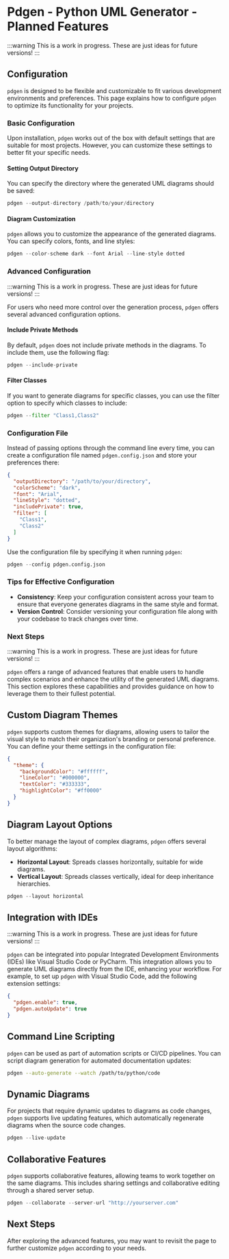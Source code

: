 # Pdgen - Python UML Generator - Planned Features

:::warning
This is a work in progress. These are just ideas for future versions!
:::

## Configuration

`pdgen` is designed to be flexible and customizable to fit various development environments and preferences. This page
explains how to configure `pdgen` to optimize its functionality for your projects.

### Basic Configuration

Upon installation, `pdgen` works out of the box with default settings that are suitable for most projects. However, you
can customize these settings to better fit your specific needs.

#### Setting Output Directory

You can specify the directory where the generated UML diagrams should be saved:

```python
pdgen --output-directory /path/to/your/directory
```

#### Diagram Customization

`pdgen` allows you to customize the appearance of the generated diagrams. You can specify colors, fonts, and line
styles:

```python
pdgen --color-scheme dark --font Arial --line-style dotted
```

### Advanced Configuration

:::warning
This is a work in progress. These are just ideas for future versions!
:::

For users who need more control over the generation process, `pdgen` offers several advanced configuration options.

#### Include Private Methods

By default, `pdgen` does not include private methods in the diagrams. To include them, use the following flag:

```python
pdgen --include-private
```

#### Filter Classes

If you want to generate diagrams for specific classes, you can use the filter option to specify which classes to
include:

```python
pdgen --filter "Class1,Class2"
```

### Configuration File

Instead of passing options through the command line every time, you can create a configuration file named
`pdgen.config.json` and store your preferences there:

```json
{
  "outputDirectory": "/path/to/your/directory",
  "colorScheme": "dark",
  "font": "Arial",
  "lineStyle": "dotted",
  "includePrivate": true,
  "filter": [
    "Class1",
    "Class2"
  ]
}
```

Use the configuration file by specifying it when running `pdgen`:

```python
pdgen --config pdgen.config.json
```

### Tips for Effective Configuration

- **Consistency**: Keep your configuration consistent across your team to ensure that everyone generates diagrams in the
  same style and format.
- **Version Control**: Consider versioning your configuration file along with your codebase to track changes over time.

### Next Steps

:::warning
This is a work in progress. These are just ideas for future versions!
:::

`pdgen` offers a range of advanced features that enable users to handle complex scenarios and enhance the utility of the
generated UML diagrams. This section explores these capabilities and provides guidance on how to leverage them to their
fullest potential.

## Custom Diagram Themes

`pdgen` supports custom themes for diagrams, allowing users to tailor the visual style to match their organization's
branding or personal preference. You can define your theme settings in the configuration file:

```json
{
  "theme": {
    "backgroundColor": "#ffffff",
    "lineColor": "#000000",
    "textColor": "#333333",
    "highlightColor": "#ff0000"
  }
}
```

## Diagram Layout Options

To better manage the layout of complex diagrams, `pdgen` offers several layout algorithms:

- **Horizontal Layout**: Spreads classes horizontally, suitable for wide diagrams.
- **Vertical Layout**: Spreads classes vertically, ideal for deep inheritance hierarchies.

```python
pdgen --layout horizontal
```

## Integration with IDEs

:::warning
This is a work in progress. These are just ideas for future versions!
:::

`pdgen` can be integrated into popular Integrated Development Environments (IDEs) like Visual Studio Code or PyCharm.
This integration allows you to generate UML diagrams directly from the IDE, enhancing your workflow. For example, to set
up `pdgen` with Visual Studio Code, add the following extension settings:

```json
{
  "pdgen.enable": true,
  "pdgen.autoUpdate": true
}
```

## Command Line Scripting

`pdgen` can be used as part of automation scripts or CI/CD pipelines. You can script diagram generation for automated
documentation updates:

```bash
pdgen --auto-generate --watch /path/to/python/code
```

## Dynamic Diagrams

For projects that require dynamic updates to diagrams as code changes, `pdgen` supports live updating features, which
automatically regenerate diagrams when the source code changes.

```python
pdgen --live-update
```

## Collaborative Features

`pdgen` supports collaborative features, allowing teams to work together on the same diagrams. This includes sharing
settings and collaborative editing through a shared server setup.

```python
pdgen --collaborate --server-url "http://yourserver.com"
```

## Next Steps

After exploring the advanced features, you may want to revisit the page to further
customize `pdgen` according to your needs.
